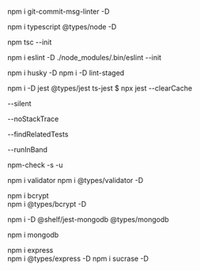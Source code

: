 npm i git-commit-msg-linter -D

npm i typescript @types/node -D

npm tsc --init

npm i eslint -D
./node_modules/.bin/eslint --init

 npm i husky -D 
 npm i -D lint-staged 

 npm i -D jest @types/jest ts-jest
 $ npx jest --clearCache

  --silent
  <!-- exibe apenas os testes que falharam -->
  <!-- caso esteja fazendo console.error, não exibe nos testes -->
  --noStackTrace
  <!-- esconde as linas que deram erro -->
  --findRelatedTests
  <!-- só roda os testes nos arquivos modificados -->
  --runInBand
<!-- faz o jest rodar os testes de forma sequêncial -->



<!-- para atualizas as libs -->
npm-check -s -u  

<!-- validação de email -->
npm i validator
npm i @types/validator -D

npm i bcrypt  
npm i @types/bcrypt  -D

<!-- MongoDB em memória -->
npm i -D @shelf/jest-mongodb  @types/mongodb

<!-- MongoDb -->
npm i mongodb

npm i express    
npm i @types/express -D
npm i sucrase -D    